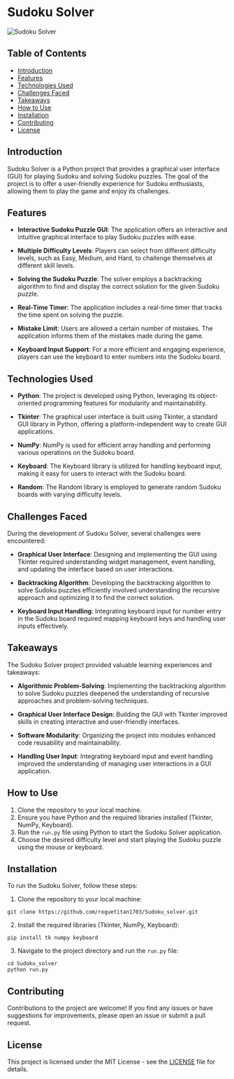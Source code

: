 # Sudoku Solver

![Sudoku Solver](https://github.com/roguetitan1703/Sudoku_solver/blob/main/sudoku_static/sudoku_solver.png)

## Table of Contents
- [Introduction](#introduction)
- [Features](#features)
- [Technologies Used](#technologies-used)
- [Challenges Faced](#challenges-faced)
- [Takeaways](#takeaways)
- [How to Use](#how-to-use)
- [Installation](#installation)
- [Contributing](#contributing)
- [License](#license)

## Introduction

Sudoku Solver is a Python project that provides a graphical user interface (GUI) for playing Sudoku and solving Sudoku puzzles. The goal of the project is to offer a user-friendly experience for Sudoku enthusiasts, allowing them to play the game and enjoy its challenges.

## Features

- **Interactive Sudoku Puzzle GUI**: The application offers an interactive and intuitive graphical interface to play Sudoku puzzles with ease.

- **Multiple Difficulty Levels**: Players can select from different difficulty levels, such as Easy, Medium, and Hard, to challenge themselves at different skill levels.

- **Solving the Sudoku Puzzle**: The solver employs a backtracking algorithm to find and display the correct solution for the given Sudoku puzzle.

- **Real-Time Timer**: The application includes a real-time timer that tracks the time spent on solving the puzzle.

- **Mistake Limit**: Users are allowed a certain number of mistakes. The application informs them of the mistakes made during the game.

- **Keyboard Input Support**: For a more efficient and engaging experience, players can use the keyboard to enter numbers into the Sudoku board.

## Technologies Used

- **Python**: The project is developed using Python, leveraging its object-oriented programming features for modularity and maintainability.

- **Tkinter**: The graphical user interface is built using Tkinter, a standard GUI library in Python, offering a platform-independent way to create GUI applications.

- **NumPy**: NumPy is used for efficient array handling and performing various operations on the Sudoku board.

- **Keyboard**: The Keyboard library is utilized for handling keyboard input, making it easy for users to interact with the Sudoku board.

- **Random**: The Random library is employed to generate random Sudoku boards with varying difficulty levels.

## Challenges Faced

During the development of Sudoku Solver, several challenges were encountered:

- **Graphical User Interface**: Designing and implementing the GUI using Tkinter required understanding widget management, event handling, and updating the interface based on user interactions.

- **Backtracking Algorithm**: Developing the backtracking algorithm to solve Sudoku puzzles efficiently involved understanding the recursive approach and optimizing it to find the correct solution.

- **Keyboard Input Handling**: Integrating keyboard input for number entry in the Sudoku board required mapping keyboard keys and handling user inputs effectively.

## Takeaways

The Sudoku Solver project provided valuable learning experiences and takeaways:

- **Algorithmic Problem-Solving**: Implementing the backtracking algorithm to solve Sudoku puzzles deepened the understanding of recursive approaches and problem-solving techniques.

- **Graphical User Interface Design**: Building the GUI with Tkinter improved skills in creating interactive and user-friendly interfaces.

- **Software Modularity**: Organizing the project into modules enhanced code reusability and maintainability.

- **Handling User Input**: Integrating keyboard input and event handling improved the understanding of managing user interactions in a GUI application.

## How to Use

1. Clone the repository to your local machine.
2. Ensure you have Python and the required libraries installed (Tkinter, NumPy, Keyboard).
3. Run the `run.py` file using Python to start the Sudoku Solver application.
4. Choose the desired difficulty level and start playing the Sudoku puzzle using the mouse or keyboard.

## Installation

To run the Sudoku Solver, follow these steps:

1. Clone the repository to your local machine:

```
git clone https://github.com/roguetitan1703/Sudoku_solver.git
```

2. Install the required libraries (Tkinter, NumPy, Keyboard):

```
pip install tk numpy keyboard
```

3. Navigate to the project directory and run the `run.py` file:

```
cd Sudoku_solver
python run.py
```

## Contributing

Contributions to the project are welcome! If you find any issues or have suggestions for improvements, please open an issue or submit a pull request.

## License

This project is licensed under the MIT License - see the [LICENSE](https://github.com/roguetitan1703/Sudoku_solver/blob/main/LICENSE) file for details.
